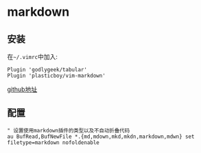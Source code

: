 # markdown

## 安装
在`~/.vimrc`中加入:
```
Plugin 'godlygeek/tabular'
Plugin 'plasticboy/vim-markdown'
```
[github地址](https://github.com/plasticboy/vim-markdown)

## 配置

```
" 设置使用markdown插件的类型以及不自动折叠代码
au BufRead,BufNewFile *.{md,mdown,mkd,mkdn,markdown,mdwn} set filetype=markdown nofoldenable 
```